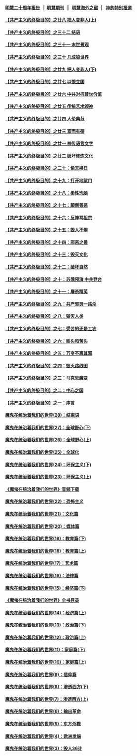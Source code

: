 #### [明慧二十周年报告](https://github.com/gfw-breaker/mh-reports/blob/master/README.md?t=07151037) &nbsp;&nbsp;|&nbsp;&nbsp;[明慧期刊](https://github.com/gfw-breaker/mh-qikan) &nbsp;&nbsp;|&nbsp;&nbsp; [明慧海外之窗](https://github.com/gfw-breaker/mh-news/blob/master/README.md?t=07151037) &nbsp;&nbsp;|&nbsp;&nbsp; [神韵特别报道](https://github.com/gfw-breaker/mh-news/blob/master/shenyun.md?t=07151037) 

#### [【共产主义的终极目的】之廿八 把人变非人(上)](../pages/nsc422/n11340492.md?t=07151037) 

#### [【共产主义的终极目的】之三十二 结语](../pages/nsc422/n11360535.md?t=07151037) 

#### [【共产主义的终极目的】之三十一 末世景观](../pages/nsc422/n11351129.md?t=07151037) 

#### [【共产主义的终极目的】之三十 几成狼世界](../pages/nsc422/n11348280.md?t=07151037) 

#### [【共产主义的终极目的】之廿九 把人变非人(下)](../pages/nsc422/n11344140.md?t=07151037) 

#### [【共产主义的终极目的】之廿七 以恨立国](../pages/nsc422/n11336944.md?t=07151037) 

#### [【共产主义的终极目的】之廿六 中共对抗普世价值](../pages/nsc422/n11324785.md?t=07151037) 

#### [【共产主义的终极目的】之廿五 传统艺术颂神](../pages/nsc422/n11296396.md?t=07151037) 

#### [【共产主义的终极目的】之廿四 人伦典范](../pages/nsc422/n11296397.md?t=07151037) 

#### [【共产主义的终极目的】之廿三 富而有德](../pages/nsc422/n11283598.md?t=07151037) 

#### [【共产主义的终极目的】之廿一 神传语言文字](../pages/nsc422/n11263265.md?t=07151037) 

#### [【共产主义的终极目的】之廿二 破坏修炼文化](../pages/nsc422/n11245728.md?t=07151037) 

#### [【共产主义的终极目的】之二十：偷天换日](../pages/nsc422/n11238846.md?t=07151037) 

#### [【共产主义的终极目的】之十九：打开地狱门](../pages/nsc422/n11206376.md?t=07151037) 

#### [【共产主义的终极目的】之十八：柔性洗脑](../pages/nsc422/n11199994.md?t=07151037) 

#### [【共产主义的终极目的】之十七：颠倒善恶](../pages/nsc422/n11179782.md?t=07151037) 

#### [【共产主义的终极目的】之十六：反神骂祖宗](../pages/nsc422/n11166798.md?t=07151037) 

#### [【共产主义的终极目的】之十五：毁人不倦](../pages/nsc422/n11166792.md?t=07151037) 

#### [【共产主义的终极目的】之十四：邪恶之最](../pages/nsc422/n11150249.md?t=07151037) 

#### [【共产主义的终极目的】之十三：毁灭文化](../pages/nsc422/n11135227.md?t=07151037) 

#### [【共产主义的终极目的】之十二：破坏自然](../pages/nsc422/n11135214.md?t=07151037) 

#### [【共产主义的终极目的】之十：苏俄预演 中共登台](../pages/nsc422/n11118424.md?t=07151037) 

#### [【共产主义的终极目的】之十一：屠杀精英](../pages/nsc422/n11118442.md?t=07151037) 

#### [【共产主义的终极目的】之九：共产邪灵一路杀](../pages/nsc422/n11114139.md?t=07151037) 

#### [【共产主义的终极目的】之八：毁灭人类](../pages/nsc422/n11108503.md?t=07151037) 

#### [【共产主义的终极目的】之七：受苦的还是工农](../pages/nsc422/n11101809.md?t=07151037) 

#### [【共产主义的终极目的】之六：甜头和苦头](../pages/nsc422/n11096971.md?t=07151037) 

#### [【共产主义的终极目的】之五：万变不离其邪](../pages/nsc422/n11091285.md?t=07151037) 

#### [【共产主义的终极目的】之四：毁灭路线图](../pages/nsc422/n11086284.md?t=07151037) 

#### [【共产主义的终极目的】之三：马克思魔变](../pages/nsc422/n11061941.md?t=07151037) 

#### [【共产主义的终极目的】之二：中心之国](../pages/nsc422/n11047728.md?t=07151037) 

#### [【共产主义的终极目的】之一：序言](../pages/nsc422/n11086077.md?t=07151037) 

#### [魔鬼在统治着我们的世界(28)：结束语](../pages/nsc422/n10936246.md?t=07151037) 

#### [魔鬼在统治着我们的世界(27)：全球野心(下)](../pages/nsc422/n10928319.md?t=07151037) 

#### [魔鬼在统治着我们的世界(26)：全球野心(上)](../pages/nsc422/n10900318.md?t=07151037) 

#### [魔鬼在统治着我们的世界(25)：全球化](../pages/nsc422/n10788205.md?t=07151037) 

#### [魔鬼在统治着我们的世界(24)：环保主义(下)](../pages/nsc422/n10695307.md?t=07151037) 

#### [魔鬼在统治着我们的世界(23)：环保主义(上)](../pages/nsc422/n10688613.md?t=07151037) 

#### [《魔鬼在统治着我们的世界》音频下载](../pages/nsc422/n10635553.md?t=07151037) 

#### [魔鬼在统治着我们的世界(22)：恐怖主义](../pages/nsc422/n10614727.md?t=07151037) 

#### [魔鬼在统治着我们的世界(21)：文化篇](../pages/nsc422/n10597706.md?t=07151037) 

#### [魔鬼在统治着我们的世界(20)：媒体篇](../pages/nsc422/n10586579.md?t=07151037) 

#### [魔鬼在统治着我们的世界(19)：教育篇(下)](../pages/nsc422/n10564808.md?t=07151037) 

#### [魔鬼在统治着我们的世界(18)：教育篇(上)](../pages/nsc422/n10526970.md?t=07151037) 

#### [魔鬼在统治着我们的世界(17)：艺术篇](../pages/nsc422/n10499093.md?t=07151037) 

#### [魔鬼在统治着我们的世界(16)：法律篇](../pages/nsc422/n10485969.md?t=07151037) 

#### [魔鬼在统治着我们的世界(15)：经济篇(下)](../pages/nsc422/n10469975.md?t=07151037) 

#### [《魔鬼在统治着我们的世界》全书目录](../pages/nsc422/n10464261.md?t=07151037) 

#### [魔鬼在统治着我们的世界(14)：经济篇(上)](../pages/nsc422/n10457370.md?t=07151037) 

#### [魔鬼在统治着我们的世界(13)：政治篇(下)](../pages/nsc422/n10448270.md?t=07151037) 

#### [魔鬼在统治着我们的世界(12)：政治篇(上)](../pages/nsc422/n10444576.md?t=07151037) 

#### [魔鬼在统治着我们的世界(11)：家庭篇(下)](../pages/nsc422/n10440961.md?t=07151037) 

#### [魔鬼在统治着我们的世界(10)：家庭篇(上)](../pages/nsc422/n10435448.md?t=07151037) 

#### [魔鬼在统治着我们的世界(9)：信仰篇](../pages/nsc422/n10432159.md?t=07151037) 

#### [魔鬼在统治着我们的世界(8)：渗透西方(下)](../pages/nsc422/n10429603.md?t=07151037) 

#### [魔鬼在统治着我们的世界(7)：渗透西方(上)](../pages/nsc422/n10426013.md?t=07151037) 

#### [魔鬼在统治着我们的世界(6)：输出革命](../pages/nsc422/n10421536.md?t=07151037) 

#### [魔鬼在统治着我们的世界(5)：东方杀戮](../pages/nsc422/n10417707.md?t=07151037) 

#### [魔鬼在统治着我们的世界(4)：欧洲发端](../pages/nsc422/n10414890.md?t=07151037) 

#### [魔鬼在统治着我们的世界(3)：毁人36计](../pages/nsc422/n10411583.md?t=07151037) 

